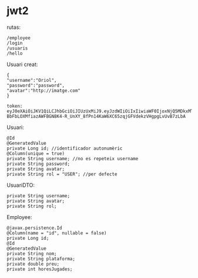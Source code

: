 # jwt2

rutas:

    /employee
    /login
    /usuaris
    /hello


Usuari creat:

    {
    "username":"Oriol",
    "password":"password",
    "avatar":"http://imatge.com"
    }

    token: eyJ0eXAiOiJKV1QiLCJhbGciOiJIUzUxMiJ9.eyJzdWIiOiIxIiwiaWF0IjoxNjQ5MDkxMTk5LCJleHAiOjE2NDkxNzc1OTksImZ1bGxuYW1lIjoiT3Jpb2wiLCJyb2xlcyI6IlVTRVIifQ.vzRNdTMSMpUhmJjhf-BbFbLOXMfiazAWFBGN8K4-R_UnXY_8fPn14KaW6XC65zqjGFVdekzVHgpgLvUvB7zLbA


Usuari:
    
    @Id
    @GeneratedValue
    private Long id; //identificador autonumèric
    @Column(unique = true)
    private String username; //no es repeteix username
    private String password;
    private String avatar;
    private String rol = "USER"; //per defecte
    
UsuariDTO:

    private String username;
    private String avatar;
    private String rol;
    
    
Employee:
    
    @javax.persistence.Id
    @Column(name = "id", nullable = false)
    private Long id;
    @Id
    @GeneratedValue
    private String nom;
    private String plataforma;
    private double preu;
    private int horesJugades;
